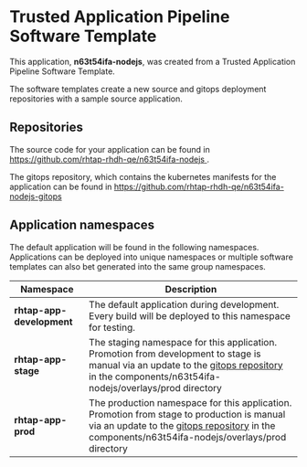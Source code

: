 # Trusted Application Pipeline Software Template

This application, **n63t54ifa-nodejs**, was created from a Trusted Application Pipeline Software Template.

The software templates create a new source and gitops deployment repositories with a sample source application. 

## Repositories

The source code for your application can be found in [https://github.com/rhtap-rhdh-qe/n63t54ifa-nodejs ](https://github.com/rhtap-rhdh-qe/n63t54ifa-nodejs ).
 
The gitops repository, which contains the kubernetes manifests for the application can be found in 
[https://github.com/rhtap-rhdh-qe/n63t54ifa-nodejs-gitops ](https://github.com/rhtap-rhdh-qe/n63t54ifa-nodejs-gitops ) 

## Application namespaces 

The default application will be found in the following namespaces. Applications can be deployed into unique namespaces or multiple software templates can also bet generated into the same group namespaces.  

|  Namespace   |  Description   |  
| -------- | -------- |   
| **rhtap-app-development** | The default application during development. Every build will be deployed to this namespace for testing. | 
| **rhtap-app-stage** | The staging namespace for this application. Promotion from development to stage is manual via an update to the [gitops repository](https://github.com/rhtap-rhdh-qe/n63t54ifa-nodejs-gitops ) in the components/n63t54ifa-nodejs/overlays/prod directory |  
| **rhtap-app-prod** | The production namespace for this application. Promotion from stage to production is manual via an update to the [gitops repository](https://github.com/rhtap-rhdh-qe/n63t54ifa-nodejs-gitops ) in the components/n63t54ifa-nodejs/overlays/prod directory | 